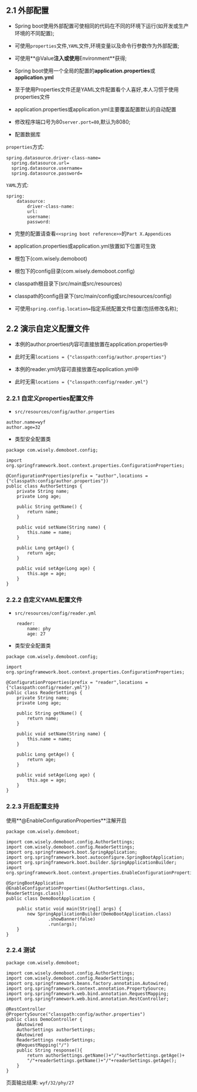 ## 2.1 外部配置
- Spring boot使用外部配置可使相同的代码在不同的环境下运行(如开发或生产环境的不同配置);

- 可使用`properties`文件,`YAML`文件,环境变量以及命令行参数作为外部配置;

- 可使用**@Value**注入或使用**Environment**获得;

- Spring boot使用一个全局的配置的**application.properties**或**application.yml**

- 至于使用Properties文件还是YAML文件配置看个人喜好,本人习惯于使用properties文件


- application.properties或application.yml主要覆盖配置默认的自动配置
 - 修改程序端口号为80`server.port=80`,默认为8080;
 - 配置数据库

  `properties`方式:  

  ```
  spring.datasource.driver-class-name=
    spring.datasource.url=
    spring.datasource.username=
    spring.datasource.password=
  ```

  `YAML`方式:  

  ```
  spring: 
      datasource:
          driver-class-name:
          url:
          username:
          password:

  ```
 - 完整的配置请查看`<<spring boot reference>>`的`Part X.Appendices`

- application.properties或application.yml放置如下位置可生效
 - 根包下(com.wisely.demoboot)
 - 根包下的config目录(com.wisely.demoboot.config)
 - classpath根目录下(src/main或src/resources)
 - classpath的config目录下(src/main/config或src/resources/config)
 - 可使用`spring.config.location=`指定系统配置文件位置(包括修改名称);

## 2.2 演示自定义配置文件

- 本例的author.proerties内容可直接放置在application.properties中
 - 此时无需`locations = {"classpath:config/author.properties"}`
 
- 本例的reader.yml内容可直接放置在application.yml中
 - 此时无需`locations = {"classpath:config/reader.yml"}`

### 2.2.1 自定义properties配置文件
- `src/resources/config/author.properties`  
```
author.name=wyf
author.age=32
```
- 类型安全配置类

```
package com.wisely.demoboot.config;

import org.springframework.boot.context.properties.ConfigurationProperties;

@ConfigurationProperties(prefix = "author",locations = {"classpath:config/author.properties"})
public class AuthorSettings {
    private String name;
    private Long age;

    public String getName() {
        return name;
    }

    public void setName(String name) {
        this.name = name;
    }

    public Long getAge() {
        return age;
    }

    public void setAge(Long age) {
        this.age = age;
    }
}

```
### 2.2.2 自定义YAML配置文件
- `src/resources/config/reader.yml`  

```
	reader:
    	name: phy
    	age: 27

```

- 类型安全配置类

```
package com.wisely.demoboot.config;

import org.springframework.boot.context.properties.ConfigurationProperties;

@ConfigurationProperties(prefix = "reader",locations = {"classpath:config/reader.yml"})
public class ReaderSettings {
    private String name;
    private Long age;

    public String getName() {
        return name;
    }

    public void setName(String name) {
        this.name = name;
    }

    public Long getAge() {
        return age;
    }

    public void setAge(Long age) {
        this.age = age;
    }
}

```

### 2.2.3 开启配置支持

使用**@EnableConfigurationProperties**注解开启
```
package com.wisely.demoboot;

import com.wisely.demoboot.config.AuthorSettings;
import com.wisely.demoboot.config.ReaderSettings;
import org.springframework.boot.SpringApplication;
import org.springframework.boot.autoconfigure.SpringBootApplication;
import org.springframework.boot.builder.SpringApplicationBuilder;
import org.springframework.boot.context.properties.EnableConfigurationProperties;

@SpringBootApplication
@EnableConfigurationProperties({AuthorSettings.class, ReaderSettings.class})
public class DemoBootApplication {

    public static void main(String[] args) {
        new SpringApplicationBuilder(DemoBootApplication.class)
                .showBanner(false)
                .run(args);
    }
}

```

### 2.2.4 测试
```
package com.wisely.demoboot;

import com.wisely.demoboot.config.AuthorSettings;
import com.wisely.demoboot.config.ReaderSettings;
import org.springframework.beans.factory.annotation.Autowired;
import org.springframework.context.annotation.PropertySource;
import org.springframework.web.bind.annotation.RequestMapping;
import org.springframework.web.bind.annotation.RestController;

@RestController
@PropertySource("classpath:config/author.properties")
public class DemoController {
    @Autowired
    AuthorSettings authorSettings;
    @Autowired
    ReaderSettings readerSettings;
    @RequestMapping("/")
    public String response(){
        return authorSettings.getName()+"/"+authorSettings.getAge()+
        "/"+readerSettings.getName()+"/"+readerSettings.getAge();
    }
}
```
页面输出结果:
`wyf/32/phy/27`

